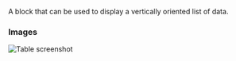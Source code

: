 A block that can be used to display a vertically oriented list of data.

### Images

![Table screenshot](https://gitlab.com/appsemble/appsemble/-/raw/0.34.22-test.4/config/assets/list.png)
